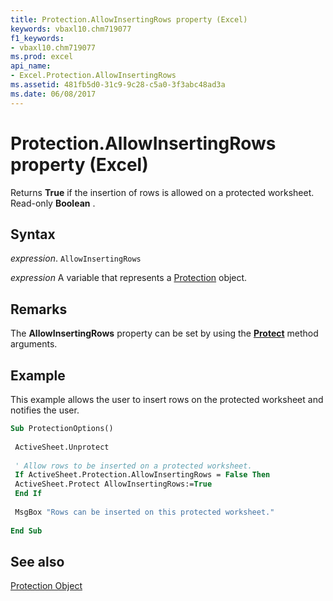 ```yaml
---
title: Protection.AllowInsertingRows property (Excel)
keywords: vbaxl10.chm719077
f1_keywords:
- vbaxl10.chm719077
ms.prod: excel
api_name:
- Excel.Protection.AllowInsertingRows
ms.assetid: 481fb5d0-31c9-9c28-c5a0-3f3abc48ad3a
ms.date: 06/08/2017
---
```



# Protection.AllowInsertingRows property (Excel)

Returns  **True** if the insertion of rows is allowed on a protected worksheet. Read-only **Boolean** .


## Syntax

 _expression_. `AllowInsertingRows`

 _expression_ A variable that represents a [Protection](Excel.Protection.md) object.


## Remarks

The  **AllowInsertingRows** property can be set by using the **[Protect](Excel.Worksheet.Protect.md)** method arguments.


## Example

This example allows the user to insert rows on the protected worksheet and notifies the user.


```vb
Sub ProtectionOptions() 
 
 ActiveSheet.Unprotect 
 
 ' Allow rows to be inserted on a protected worksheet. 
 If ActiveSheet.Protection.AllowInsertingRows = False Then 
 ActiveSheet.Protect AllowInsertingRows:=True 
 End If 
 
 MsgBox "Rows can be inserted on this protected worksheet." 
 
End Sub
```


## See also


[Protection Object](Excel.Protection.md)

